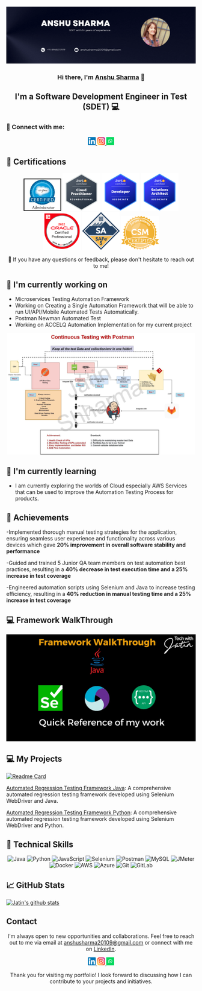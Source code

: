 <p align="center">
  <a href="https://www.linkedin.com/in/anshu-sharma16/" target="_blank" rel="noreferrer">
    <img src="https://raw.githubusercontent.com/AnshuSharma16/anshusharma79.github.io/main/images/Banner.png" alt="My banner">
  </a>
</p>

<h3 align="center">Hi there, I'm <a href="https://www.linkedin.com/in/anshu-sharma16/" target="_blank" rel="noreferrer">Anshu Sharma</a> 👋</h3>

<h2 align="center">I'm a Software Development Engineer in Test (SDET) 💻</h2>

### 🤝 Connect with me:

<p align="center">
  <a href="https://www.linkedin.com/in/jatinshharma//">
    <img src="https://raw.githubusercontent.com/AnshuSharma16/anshusharma79.github.io/main/images/linkedin.svg" alt="Anshu Sharma | LinkedIn" width="21px"/>
  </a>
  <a href="https://instagram.com/tech_with_jatin">
    <img src="https://raw.githubusercontent.com/AnshuSharma16/anshusharma79.github.io/main/images/instagram.svg" alt="Anshu | Instagram" width="21px"/>
  </a>
  <a href="https://wa.link/8nquvx">
    <img src="https://raw.githubusercontent.com/AnshuSharma16/anshusharma79.github.io/main/images/whatsapp.png" alt="Anshu | Whatsapp" width="21px"/>
  </a>
</p>
  
## 🥇 Certifications
<p align="center">
  <img src="https://raw.githubusercontent.com/AnshuSharma16/anshusharma79.github.io/main/images/Administrator.jpg" alt="Anshu | ISTQB" width="100 px"/>
  <img src="https://raw.githubusercontent.com/AnshuSharma16/anshusharma79.github.io/main/images/aws-cp.png" alt="Anshu | AWS-CP" width="100 px"/>
  <img src="https://raw.githubusercontent.com/AnshuSharma16/anshusharma79.github.io/main/images/aws-dev.png" alt="Anshu | AWS-DEV" width="100 px"/>
  <img src="https://raw.githubusercontent.com/AnshuSharma16/anshusharma79.github.io/main/images/aws-sa.png" alt="Anshu | AWS-SA" width="100 px"/>
   <img src="https://raw.githubusercontent.com/AnshuSharma16/anshusharma79.github.io/main/images/ocpjp.png" alt="Anshu | AWS-SA" width="100 px"/>
    <img src="https://raw.githubusercontent.com/AnshuSharma16/anshusharma79.github.io/main/images/safe.png" alt="Anshu | AWS-SA" width="100 px"/>
     <img src="https://raw.githubusercontent.com/AnshuSharma16/anshusharma79.github.io/main/images/csm.webp" alt="Anshu | AWS-SA" width="100 px"/>
</p>

<p align="center">💬 If you have any questions or feedback, please don't hesitate to reach out to me!</p>

## 🔭 I'm currently working on

- Microservices Testing Automation Framework
- Working on Creating a Single Automation Framework that will be able to run UI/API/Mobile Automated Tests Automatically. 
- Postman Newman Automated Test 
- Working on ACCELQ Automation Implementation for my current project
<p align="center">    
<img src="https://raw.githubusercontent.com/AnshuSharma16/anshusharma79.github.io/main/images/postmanproject.jpg" alt="Jatin | Whatsapp" width="500px"/> </p>

## 🌱 I'm currently learning

- I am currently exploring the worlds of Cloud especially AWS Services that can be used to improve the Automation Testing Process for products. 


## 🥇 Achievements

-Implemented thorough manual testing strategies for the application, ensuring
seamless user experience and functionality across various devices which gave
<b>20% improvement in overall software stability and performance</b>

-Guided and trained 5 Junior QA team members on test automation best practices,
resulting in a  <b>40% decrease in test execution time and a 25% increase in test
coverage </b>

-Engineered automation scripts using Selenium and Java to increase testing
efficiency, resulting in a<b> 40% reduction in manual testing time and a 25% increase
in test coverage</b>


## 💻 Framework WalkThrough
[![Test Automation Framework Video](https://raw.githubusercontent.com/AnshuSharma16/anshusharma79.github.io/main/images/thumbnail.jpg)](https://youtu.be/BCaqX6XCKhw)

## 💻 My Projects 

[![Readme Card](https://github-readme-stats.vercel.app/api/pin/?username=anshusharma79&repo=AutomationFramework)](https://github.com/AnshuSharma16AutomationFramework)

[Automated Regression Testing Framework Java](https://github.com/AnshuSharma16): A comprehensive automated regression testing framework developed using Selenium WebDriver and Java.

[Automated Regression Testing Framework Python](https://github.com/AnshuSharma16): A comprehensive automated regression testing framework developed using Selenium WebDriver and Python.


## 💼 Technical Skills

<p align="center">
  <img src="https://img.shields.io/badge/Java-007396?style=for-the-badge&logo=java&logoColor=white" alt="Java">
  <img src="https://img.shields.io/badge/Python-3776AB?style=for-the-badge&logo=python&logoColor=white" alt="Python">
  <img src="https://img.shields.io/badge/JavaScript-F7DF1E?style=for-the-badge&logo=javascript&logoColor=black" alt="JavaScript">
  <img src="https://img.shields.io/badge/Selenium-43B02A?style=for-the-badge&logo=selenium&logoColor=white" alt="Selenium">
  <img src="https://img.shields.io/badge/Postman-FF6C37?style=for-the-badge&logo=postman&logoColor=white" alt="Postman">
  <img src="https://img.shields.io/badge/MySQL-4479A1?style=for-the-badge&logo=mysql&logoColor=white" alt="MySQL">
  <img src="https://img.shields.io/badge/JMeter-D22128?style=for-the-badge&logo=apache%20jmeter&logoColor=white" alt="JMeter">
  <img src="https://img.shields.io/badge/Docker-2496ED?style=for-the-badge&logo=docker&logoColor=white" alt="Docker">
  <img src="https://img.shields.io/badge/AWS-232F3E?style=for-the-badge&logo=amazon-aws&logoColor=white" alt="AWS">
  <img src="https://img.shields.io/badge/Azure-0089D6?style=for-the-badge&logo=microsoft-azure&logoColor=white" alt="Azure">
  <img src="https://img.shields.io/badge/Git-F05032?style=for-the-badge&logo=git&logoColor=white" alt="Git">
  <img src="https://img.shields.io/badge/GitLab-FCA121?style=for-the-badge&logo=gitlab&logoColor=white" alt="GitLab">
</p>

## 📈 GitHub Stats 

[![Jatin's github stats](https://github-readme-stats.vercel.app/api?username=anshusharma79)](https://github.com/anshusharma79)


## Contact

<p align="center">I'm always open to new opportunities and collaborations. Feel free to reach out to me via email at <a href="mailto:anshusharma20109@gmail.com">anshusharma20109@gmail.com</a> or connect with me on <a href="https://www.linkedin.com/in/yourprofile">LinkedIn</a>.</p>

<p align="center">
  <a href="https://www.linkedin.com/in/jatinshharma//">
    <img src="https://raw.githubusercontent.com/AnshuSharma16/anshusharma79.github.io/main/images/linkedin.svg" alt="Jatin Shharma | LinkedIn" width="21px"/>
  </a>
  <a href="https://instagram.com/tech_with_jatin">
    <img src="https://raw.githubusercontent.com/AnshuSharma16/anshusharma79.github.io/main/images/instagram.svg" alt="Jatin | Instagram" width="21px"/>
  </a>
  <a href="https://wa.link/8nquvx">
    <img src="https://raw.githubusercontent.com/AnshuSharma16/anshusharma79.github.io/main/images/whatsapp.png" alt="Jatin | Whatsapp" width="21px"/>
  </a>
</p>
  

<p align="center">Thank you for visiting my portfolio! I look forward to discussing how I can contribute to your projects and initiatives.</p>
